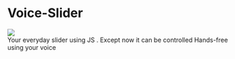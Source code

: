# Voice-Slider
<img src="https://img.shields.io/badge/Author-Somoy%20Subandhu-orange"></img><br/>
Your everyday slider using JS . Except now it can be controlled Hands-free using your voice
